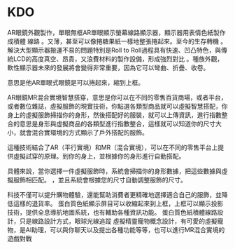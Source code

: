 # KDO
AR眼鏡外觀製作，單眼無框AR單眼顯示螢幕線路顯示器，顯示器用表情色紙製作成積體
線路
。又薄，甚至可以像捲糖果紙一樣地整張捲起來。至今的生存轉機
。解決大型顯示器搬運不易的問題特別是Roll to Roll過程具有快速、凹凸特色，與傳統LCD的高度真空、昂貴，又浪費材料的製作設備，形成強烈對比
。種族外觀，軟性顯示器未來的發展將會變得非常重要，因為它可以彎曲、折疊、收卷。


意思是他AR單眼式眼鏡是可以捲起來，縮到上框。

AR眼鏡MR混合實境智慧搭穿，意思是你可以在不同的零售百貨商場，或者平台，或者數位雜誌，虛擬服飾的現實技術，你點選各類型商品就可以虛擬智慧搭配，你身上的虛擬服飾掃描你的身形，然後搭配好的服裝，就可以上傳資訊，進行指數整合的意思是身形與虛擬商品的各類型進行指數整合，這樣就可以知道你的尺寸大小，就會混合實環境的方式顯示了戶外搭配的服飾。

這種技術結合了AR（平行實境）和MR（混合實境），可以在不同的零售平台上提供虛擬試穿的原理。到你的身上，並根據你的身形進行自動搭配。

具體來說，當你選擇一件虛擬服飾時，系統會掃描你的身形數據，把這些數據與虛擬服飾相匹配。 ，並且系統會根據您的尺寸自動調整服飾的尺寸。

科技不僅可以提升購物體驗，還能幫助消費者更精確地選擇適合自己的服飾，並降低這樣的退貨率。
蛋白質色紙顯示屏目可以收縮起來到上框，上框可以顯示投影技術，提供全息導航地圖系統，也有輔助各種資訊功能。
蛋白質色紙積體線路設計，只是線路設計方式，眼球光線追蹤
虛擬精靈寵物概念設計，有可愛的虛擬寵物，是AI助理，可以與你聊天以及提出各種功能等等，也可以進行MR混合實境的遊戲對戰
